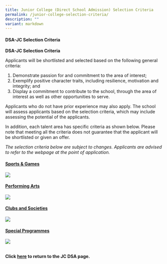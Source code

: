 ```yaml
---
title: Junior College (Direct School Admission) Selection Criteria
permalink: /junior-college-selection-criteria/
description: ""
variant: markdown
---
```

#### DSA-JC Selection Criteria

**DSA-JC Selection Criteria**

<p>Applicants will be shortlisted and selected based on the following general criteria:</p>
<ol>
<li>Demonstrate passion for and commitment to the area of interest;</li>
<li>Exemplify positive character traits, including resilience, motivation and integrity; and</li>
	<li>Display a commitment to contribute to the school, through the area of interest as well as other opportunities to serve.</li>
</ol>

<p>Applicants who do not have prior experience may also apply. The school will assess applicants based on the selection criteria, which may include assessing the potential of the applicants.</p>

<p>In addition, each talent area has specific criteria as shown below. Please note that meeting all the criteria does not guarantee that the applicant will be shortlisted or given an offer.</p>

<p><i>The selection criteria below are subject to changes. Applicants are advised to refer to the webpage at the point of application.</i></p>

<h4><u>Sports &amp; Games</u></h4>

![](/images/JC%20DSA%20CRITERIA/JC_CRIT_1.png)

<h4><u>Performing Arts</u></h4>

![](/images/JC%20DSA%20CRITERIA/JC_CRIT_2.png)

<h4><u>Clubs and Societies</u></h4>

![](/images/JC%20DSA%20CRITERIA/JC_CRIT_3.png)

<h4><u>Special Programmes</u></h4>

![](/images/JC%20DSA%20CRITERIA/JC_4.png)

<br>**Click&nbsp;[here](https://nationaljc.moe.edu.sg/admissions/jc-dsa/)&nbsp;to return to the JC DSA page.**